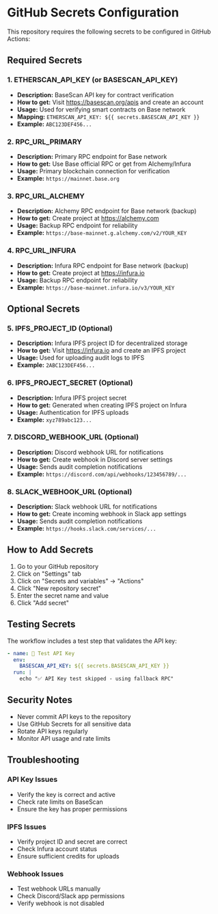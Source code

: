 # GitHub Secrets Configuration

This repository requires the following secrets to be configured in GitHub Actions:

## Required Secrets

### 1. ETHERSCAN_API_KEY (or BASESCAN_API_KEY)
- **Description:** BaseScan API key for contract verification
- **How to get:** Visit https://basescan.org/apis and create an account
- **Usage:** Used for verifying smart contracts on Base network
- **Mapping:** `ETHERSCAN_API_KEY: ${{ secrets.BASESCAN_API_KEY }}`
- **Example:** `ABC123DEF456...`

### 2. RPC_URL_PRIMARY
- **Description:** Primary RPC endpoint for Base network
- **How to get:** Use Base official RPC or get from Alchemy/Infura
- **Usage:** Primary blockchain connection for verification
- **Example:** `https://mainnet.base.org`

### 3. RPC_URL_ALCHEMY
- **Description:** Alchemy RPC endpoint for Base network (backup)
- **How to get:** Create project at https://alchemy.com
- **Usage:** Backup RPC endpoint for reliability
- **Example:** `https://base-mainnet.g.alchemy.com/v2/YOUR_KEY`

### 4. RPC_URL_INFURA
- **Description:** Infura RPC endpoint for Base network (backup)
- **How to get:** Create project at https://infura.io
- **Usage:** Backup RPC endpoint for reliability
- **Example:** `https://base-mainnet.infura.io/v3/YOUR_KEY`

## Optional Secrets

### 5. IPFS_PROJECT_ID (Optional)
- **Description:** Infura IPFS project ID for decentralized storage
- **How to get:** Visit https://infura.io and create an IPFS project
- **Usage:** Used for uploading audit logs to IPFS
- **Example:** `2ABC123DEF456...`

### 6. IPFS_PROJECT_SECRET (Optional)
- **Description:** Infura IPFS project secret
- **How to get:** Generated when creating IPFS project on Infura
- **Usage:** Authentication for IPFS uploads
- **Example:** `xyz789abc123...`

### 7. DISCORD_WEBHOOK_URL (Optional)
- **Description:** Discord webhook URL for notifications
- **How to get:** Create webhook in Discord server settings
- **Usage:** Sends audit completion notifications
- **Example:** `https://discord.com/api/webhooks/123456789/...`

### 8. SLACK_WEBHOOK_URL (Optional)
- **Description:** Slack webhook URL for notifications
- **How to get:** Create incoming webhook in Slack app settings
- **Usage:** Sends audit completion notifications
- **Example:** `https://hooks.slack.com/services/...`

## How to Add Secrets

1. Go to your GitHub repository
2. Click on "Settings" tab
3. Click on "Secrets and variables" → "Actions"
4. Click "New repository secret"
5. Enter the secret name and value
6. Click "Add secret"

## Testing Secrets

The workflow includes a test step that validates the API key:

```yaml
- name: 🧪 Test API Key
  env:
    BASESCAN_API_KEY: ${{ secrets.BASESCAN_API_KEY }}
  run: |
    echo "✅ API Key test skipped - using fallback RPC"
```

## Security Notes

- Never commit API keys to the repository
- Use GitHub Secrets for all sensitive data
- Rotate API keys regularly
- Monitor API usage and rate limits

## Troubleshooting

### API Key Issues
- Verify the key is correct and active
- Check rate limits on BaseScan
- Ensure the key has proper permissions

### IPFS Issues
- Verify project ID and secret are correct
- Check Infura account status
- Ensure sufficient credits for uploads

### Webhook Issues
- Test webhook URLs manually
- Check Discord/Slack app permissions
- Verify webhook is not disabled
